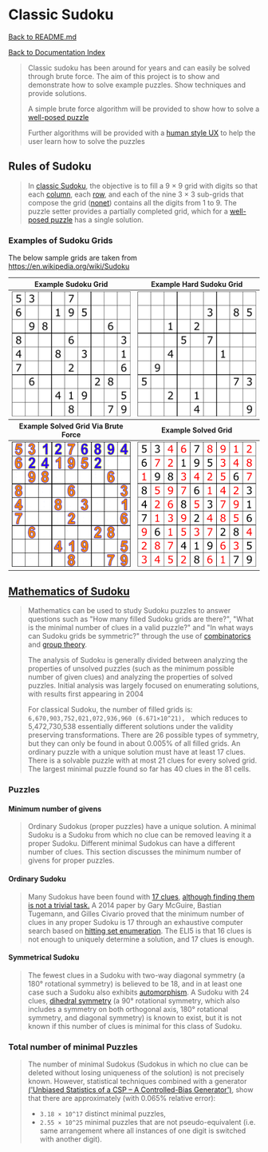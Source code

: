 # Classic Sudoku

[Back to README.md](../README.md)

[Back to Documentation Index](./Index.md)

> Classic sudoku has been around for years and can easily be solved through brute force. The aim of this project is to show and demonstrate how to solve example puzzles. Show techniques and provide solutions.
>
> A simple brute force algorithm will be provided to show how to solve a [well-posed puzzle][1]
>
> Further algorithms will be provided with a [human style UX][2] to help the user learn how to solve the puzzles

## Rules of Sudoku

> In [classic Sudoku](https://en.wikipedia.org/wiki/Sudoku), the objective is to fill a 9 × 9 grid with digits so that each [column](./Terminology.md#column), each [row](./Terminology.md#row), and each of the nine 3 × 3 sub-grids that compose the grid ([nonet](./Terminology.md#nonet)) contains all the digits from 1 to 9. The puzzle setter provides a partially completed grid, which for a [well-posed puzzle][1] has a single solution.

### Examples of Sudoku Grids

The below sample grids are taken from https://en.wikipedia.org/wiki/Sudoku

<table>

  <colgroup>
    <col span="1" style="width: 50%;">
  </colgroup>

<thead>
    <tr>
      <th>Example Sudoku Grid</th>
      <th>Example Hard Sudoku Grid</th>
    </tr>
  </thead>
  <tbody>
    <tr>
      <td style="text-align: center; vertical-align: middle;"> <img src="./images/sudoko/example-sudoku-grid.png" alt="Example Sudoku Grid" width="250px" height="250px" > </td>
      <td style="text-align: center; vertical-align: middle;"> <img src="./images/sudoko/Sudoku_puzzle_hard_for_brute_force.png" alt="Example Hard Sudoku Grid" width="250px" height="250px"> </td>
    </tr>
  </tbody>

  <colgroup>
    <col span="1" style="width: 50%;">
  </colgroup>

<thead>
    <tr>
      <th>Example Solved Grid Via Brute Force</th>
      <th>Example Solved Grid</th>
    </tr>
  </thead>

<tbody>
    <tr>
      <td style="text-align: center; vertical-align: middle;"> <img src="./images/sudoko/Sudoku_solved_by_bactracking.gif" alt="Example Brute Force Solver" width="250px" height="250px"> </td>
      <td style="text-align: center; vertical-align: middle;"> <img src="./images/sudoko/solved_puzzle.svg" alt="Example Solved Grid" width="250px" height="250px" > </td>
    </tr>
  </tbody>

</table>

## [Mathematics of Sudoku][3]


> Mathematics can be used to study Sudoku puzzles to answer questions such as "How many filled Sudoku grids are there?", "What is the minimal number of clues in a valid puzzle?" and "In what ways can Sudoku grids be symmetric?" through the use of [combinatorics](https://en.wikipedia.org/wiki/Combinatorics) and [group theory](https://en.wikipedia.org/wiki/Group_theory).
> 
> The analysis of Sudoku is generally divided between analyzing the properties of unsolved puzzles (such as the minimum possible number of given clues) and analyzing the properties of solved puzzles. Initial analysis was largely focused on enumerating solutions, with results first appearing in 2004
>
> For classical Sudoku, the number of filled grids is: ```6,670,903,752,021,072,936,960 (6.671×10^21), ```
> which reduces to 5,472,730,538 essentially different solutions under the validity preserving transformations. There are 26 possible types of symmetry, but they can only be found in about 0.005% of all filled grids. An ordinary puzzle with a unique solution must have at least 17 clues. There is a solvable puzzle with at most 21 clues for every solved grid. The largest minimal puzzle found so far has 40 clues in the 81 cells.



### Puzzles

#### Minimum number of givens
> Ordinary Sudokus (proper puzzles) have a unique solution. A minimal Sudoku is a Sudoku from which no clue can be removed leaving it a proper Sudoku. Different minimal Sudokus can have a different number of clues. This section discusses the minimum number of givens for proper puzzles.

#### Ordinary Sudoku
> Many Sudokus have been found with [17 clues][5], [although finding them is not a trivial task.][6] A 2014 paper by Gary McGuire, Bastian Tugemann, and Gilles Civario proved that the minimum number of clues in any proper Sudoku is 17 through an exhaustive computer search based on [hitting set enumeration][7]. The ELI5 is that 16 clues is not enough to uniquely determine a solution, and 17 clues is enough.

#### Symmetrical Sudoku
> The fewest clues in a Sudoku with two-way diagonal symmetry (a 180° rotational symmetry) is believed to be 18, and in at least one case such a Sudoku also exhibits [automorphism][8]. A Sudoku with 24 clues, [dihedral symmetry][9] (a 90° rotational symmetry, which also includes a symmetry on both orthogonal axis, 180° rotational symmetry, and diagonal symmetry) is known to exist, but it is not known if this number of clues is minimal for this class of Sudoku.

### Total number of minimal Puzzles
> The number of minimal Sudokus (Sudokus in which no clue can be deleted without losing uniqueness of the solution) is not precisely known. However, statistical techniques combined with a generator [('Unbiased Statistics of a CSP – A Controlled-Bias Generator')][10], show that there are approximately (with 0.065% relative error):
>
> * ```3.18 × 10^17``` distinct minimal puzzles,
> * ```2.55 × 10^25``` minimal puzzles that are not pseudo-equivalent (i.e. same arrangement where all instances of one digit is switched with another digit).


[1]: https://en.wikipedia.org/wiki/Well-posed_problem
[2]: https://en.wikipedia.org/wiki/Killer_sudoku#Solving_strategies
[3]: https://en.wikipedia.org/wiki/Mathematics_of_Sudoku
[4]: https://www.proquest.com/docview/89064497?sourcetype=Scholarly+Journals
[5]: https://web.archive.org/web/20161012180015/http://www2.ic-net.or.jp/~takaken/auto/guest/bbs46.html
[6]: https://web.archive.org/web/20061126162713/http://www.csse.uwa.edu.au/~gordon/sudokumin.php
[7]: https://en.wikipedia.org/wiki/Monotone_dualization
[8]: https://en.wikipedia.org/wiki/Automorphism
[9]: https://en.wikipedia.org/wiki/Dihedral_group
[10]: https://hal.science/hal-00641955